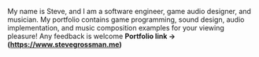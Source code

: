 My name is Steve, and I am a software engineer, game audio designer, and musician.
My portfolio contains game programming, sound design, audio implementation, and music composition examples for your viewing pleasure! 
Any feedback is welcome 
**Portfolio link -> (https://www.stevegrossman.me)**
